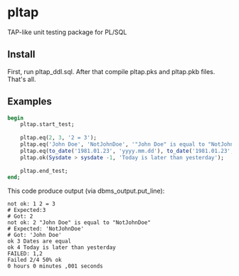 # pltap
TAP-like unit testing package for PL/SQL

## Install

First, run pltap_ddl.sql. After that compile pltap.pks and pltap.pkb files. That's all.

## Examples

```sql
begin
    pltap.start_test;
    
    pltap.eq(2, 3, '2 = 3');
    pltap.eq('John Doe', 'NotJohnDoe', '"John Doe" is equal to "NotJohnDoe"');
    pltap.eq(to_date('1981.01.23', 'yyyy.mm.dd'), to_date('1981.01.23', 'yyyy.mm.dd'), 'Dates are equal');
    pltap.ok(Sysdate > sysdate -1, 'Today is later than yesterday');
       
    pltap.end_test;
end;
```

This code produce output (via dbms_output.put_line):
```
not ok: 1 2 = 3
# Expected:3
# Got: 2
not ok: 2 "John Doe" is equal to "NotJohnDoe"
# Expected: 'NotJohnDoe'
# Got: 'John Doe'
ok 3 Dates are equal
ok 4 Today is later than yesterday
FAILED: 1,2
Failed 2/4 50% ok
0 hours 0 minutes ,001 seconds
```
